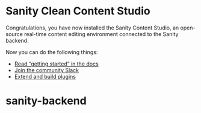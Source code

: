 # Sanity Clean Content Studio

Congratulations, you have now installed the Sanity Content Studio, an open-source real-time content editing environment connected to the Sanity backend.

Now you can do the following things:

- [Read “getting started” in the docs](https://www.sanity.io/docs/introduction/getting-started?utm_source=readme)
- [Join the community Slack](https://slack.sanity.io/?utm_source=readme)
- [Extend and build plugins](https://www.sanity.io/docs/content-studio/extending?utm_source=readme)
# sanity-backend
